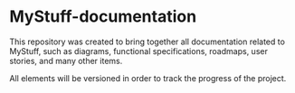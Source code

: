 # MyStuff-documentation

This repository was created to bring together all documentation related to MyStuff, such as diagrams, functional specifications, roadmaps, user stories, and many other items.

All elements will be versioned in order to track the progress of the project.
